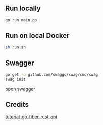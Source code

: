 ## Run locally

```bash
go run main.go
```

## Run on local Docker

```bash
sh run.sh
```

## Swagger

```bash
go get -u github.com/swaggo/swag/cmd/swag
swag init
```

open [swagger](http://localhost:3000/swagger/index.html)



## Credits

[tutorial-go-fiber-rest-api](https://github.com/koddr/tutorial-go-fiber-rest-api)
